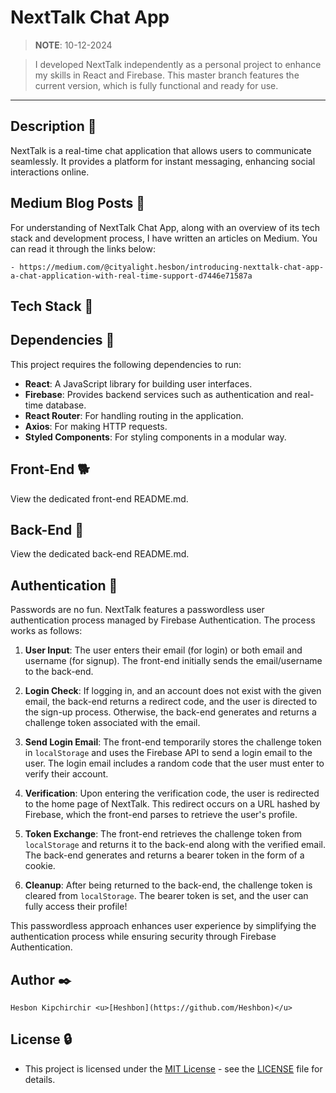# NextTalk Chat App

> **NOTE**: 10-12-2024

> I developed NextTalk independently as a personal project to enhance my skills in React and Firebase. This master branch features the current version, which is fully functional and ready for use.

---

## Description 💬

NextTalk is a real-time chat application that allows users to communicate seamlessly. It provides a platform for instant messaging, enhancing social interactions online.

## Medium Blog Posts 📰

For understanding of NextTalk Chat App, along with an overview of its tech stack and development process, I have written an articles on Medium. You can read it through the links below:

    - https://medium.com/@cityalight.hesbon/introducing-nexttalk-chat-app-a-chat-application-with-real-time-support-d7446e71587a

## Tech Stack 🐩


## Dependencies 👫

This project requires the following dependencies to run:

- **React**: A JavaScript library for building user interfaces.
- **Firebase**: Provides backend services such as authentication and real-time database.
- **React Router**: For handling routing in the application.
- **Axios**: For making HTTP requests.
- **Styled Components**: For styling components in a modular way.

## Front-End 🐕

View the dedicated front-end README.md.

## Back-End 🐾

View the dedicated back-end README.md.

## Authentication 🔑

Passwords are no fun. NextTalk features a passwordless user authentication process managed by Firebase Authentication. The process works as follows:

1. **User Input**: The user enters their email (for login) or both email and username (for signup). The front-end initially sends the email/username to the back-end.

2. **Login Check**: If logging in, and an account does not exist with the given email, the back-end returns a redirect code, and the user is directed to the sign-up process. Otherwise, the back-end generates and returns a challenge token associated with the email.

3. **Send Login Email**: The front-end temporarily stores the challenge token in `localStorage` and uses the Firebase API to send a login email to the user. The login email includes a random code that the user must enter to verify their account.

4. **Verification**: Upon entering the verification code, the user is redirected to the home page of NextTalk. This redirect occurs on a URL hashed by Firebase, which the front-end parses to retrieve the user's profile.

5. **Token Exchange**: The front-end retrieves the challenge token from `localStorage` and returns it to the back-end along with the verified email. The back-end generates and returns a bearer token in the form of a cookie.

6. **Cleanup**: After being returned to the back-end, the challenge token is cleared from `localStorage`. The bearer token is set, and the user can fully access their profile!

This passwordless approach enhances user experience by simplifying the authentication process while ensuring security through Firebase Authentication.

## Author ✒️

    Hesbon Kipchirchir <u>[Heshbon](https://github.com/Heshbon)</u>

## License 🔒

+  This project is licensed under the [MIT License](https://opensource.org/licenses/MIT) - see the [LICENSE](https://github.com/Heshbon/nexttalk-chat-app/blob/main/LICENSE) file for details.
